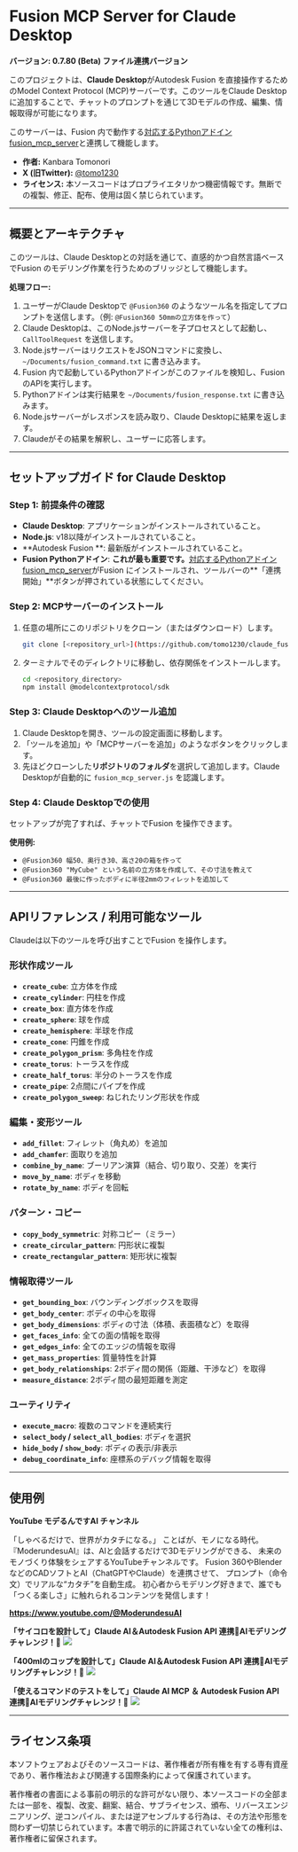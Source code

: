 # Fusion MCP Server for Claude Desktop

**バージョン: 0.7.80 (Beta) ファイル連携バージョン**

このプロジェクトは、**Claude Desktop**がAutodesk Fusion を直接操作するためのModel Context Protocol (MCP)サーバーです。このツールをClaude Desktopに追加することで、チャットのプロンプトを通じて3Dモデルの作成、編集、情報取得が可能になります。

このサーバーは、Fusion 内で動作する[対応するPythonアドイン fusion_mcp_server](<https://github.com/tomo1230/fusion_mcp_server>)と連携して機能します。

- **作者:** Kanbara Tomonori
- **X (旧Twitter):** [@tomo1230](https://x.com/tomo1230)
- **ライセンス:** 本ソースコードはプロプライエタリかつ機密情報です。無断での複製、修正、配布、使用は固く禁じられています。

---

## 概要とアーキテクチャ

このツールは、Claude Desktopとの対話を通じて、直感的かつ自然言語ベースでFusion のモデリング作業を行うためのブリッジとして機能します。

**処理フロー:**
1.  ユーザーがClaude Desktopで `@Fusion360` のようなツール名を指定してプロンプトを送信します。（例: `@Fusion360 50mmの立方体を作って`）
2.  Claude Desktopは、このNode.jsサーバーを子プロセスとして起動し、`CallToolRequest` を送信します。
3.  Node.jsサーバーはリクエストをJSONコマンドに変換し、`~/Documents/fusion_command.txt` に書き込みます。
4.  Fusion 内で起動しているPythonアドインがこのファイルを検知し、Fusion のAPIを実行します。
5.  Pythonアドインは実行結果を `~/Documents/fusion_response.txt` に書き込みます。
6.  Node.jsサーバーがレスポンスを読み取り、Claude Desktopに結果を返します。
7.  Claudeがその結果を解釈し、ユーザーに応答します。



---

## セットアップガイド for Claude Desktop

### Step 1: 前提条件の確認
-   **Claude Desktop**: アプリケーションがインストールされていること。
-   **Node.js**: v18以降がインストールされていること。
-   **Autodesk Fusion **: 最新版がインストールされていること。
-   **Fusion  Pythonアドイン**: **これが最も重要です。**[対応するPythonアドイン fusion_mcp_server](<https://github.com/tomo1230/fusion_mcp_server>)がFusion にインストールされ、ツールバーの**「連携開始」**ボタンが押されている状態にしてください。

### Step 2: MCPサーバーのインストール
1.  任意の場所にこのリポジトリをクローン（またはダウンロード）します。
    ```bash
    git clone [<repository_url>](https://github.com/tomo1230/claude_fusion_mcp_server)
    ```
2.  ターミナルでそのディレクトリに移動し、依存関係をインストールします。
    ```bash
    cd <repository_directory>
    npm install @modelcontextprotocol/sdk
    ```

### Step 3: Claude Desktopへのツール追加
1.  Claude Desktopを開き、ツールの設定画面に移動します。
2.  「ツールを追加」や「MCPサーバーを追加」のようなボタンをクリックします。
3.  先ほどクローンした**リポジトリのフォルダ**を選択して追加します。Claude Desktopが自動的に `fusion_mcp_server.js` を認識します。

### Step 4: Claude Desktopでの使用
セットアップが完了すれば、チャットでFusion を操作できます。

**使用例:**
-   `@Fusion360 幅50、奥行き30、高さ20の箱を作って`
-   `@Fusion360 "MyCube" という名前の立方体を作成して、その寸法を教えて`
-   `@Fusion360 最後に作ったボディに半径2mmのフィレットを追加して`

---

## APIリファレンス / 利用可能なツール

Claudeは以下のツールを呼び出すことでFusion を操作します。

### 形状作成ツール
-   **`create_cube`**: 立方体を作成
-   **`create_cylinder`**: 円柱を作成
-   **`create_box`**: 直方体を作成
-   **`create_sphere`**: 球を作成
-   **`create_hemisphere`**: 半球を作成
-   **`create_cone`**: 円錐を作成
-   **`create_polygon_prism`**: 多角柱を作成
-   **`create_torus`**: トーラスを作成
-   **`create_half_torus`**: 半分のトーラスを作成
-   **`create_pipe`**: 2点間にパイプを作成
-   **`create_polygon_sweep`**: ねじれたリング形状を作成

### 編集・変形ツール
-   **`add_fillet`**: フィレット（角丸め）を追加
-   **`add_chamfer`**: 面取りを追加
-   **`combine_by_name`**: ブーリアン演算（結合、切り取り、交差）を実行
-   **`move_by_name`**: ボディを移動
-   **`rotate_by_name`**: ボディを回転

### パターン・コピー
-   **`copy_body_symmetric`**: 対称コピー（ミラー）
-   **`create_circular_pattern`**: 円形状に複製
-   **`create_rectangular_pattern`**: 矩形状に複製

### 情報取得ツール
-   **`get_bounding_box`**: バウンディングボックスを取得
-   **`get_body_center`**: ボディの中心を取得
-   **`get_body_dimensions`**: ボディの寸法（体積、表面積など）を取得
-   **`get_faces_info`**: 全ての面の情報を取得
-   **`get_edges_info`**: 全てのエッジの情報を取得
-   **`get_mass_properties`**: 質量特性を計算
-   **`get_body_relationships`**: 2ボディ間の関係（距離、干渉など）を取得
-   **`measure_distance`**: 2ボディ間の最短距離を測定

### ユーティリティ
-   **`execute_macro`**: 複数のコマンドを連続実行
-   **`select_body` / `select_all_bodies`**: ボディを選択
-   **`hide_body` / `show_body`**: ボディの表示/非表示
-   **`debug_coordinate_info`**: 座標系のデバッグ情報を取得

---

## 使用例

**YouTube モデるんですAI チャンネル**

「しゃべるだけで、世界がカタチになる。」
ことばが、モノになる時代。
『ModerundesuAI』は、AIと会話するだけで3Dモデリングができる、
未来のモノづくり体験をシェアするYouTubeチャンネルです。
Fusion 360やBlenderなどのCADソフトとAI（ChatGPTやClaude）を連携させて、
プロンプト（命令文）でリアルな“カタチ”を自動生成。
初心者からモデリング好きまで、誰でも「つくる楽しさ」に触れられるコンテンツを発信します！

**https://www.youtube.com/@ModerundesuAI**

**「サイコロを設計して」Claude AI＆Autodesk Fusion API 連携🤖AIモデリングチャレンジ！💪**
[![](https://github.com/user-attachments/assets/c5be6840-3321-4431-8342-8ce050bc5314)](https://youtu.be/S_-xYwK5HUc?si=JWE3yv5mxRLGJaXd)

**「400mlのコップを設計して」Claude AI＆Autodesk Fusion API 連携🤖AIモデリングチャレンジ！💪**
[![](https://github.com/user-attachments/assets/820652c7-1199-4ed2-9589-4fc2b1df5a98)](https://youtu.be/abfEWtMKRV4?si=gTVDwvkIkyt81jnb)

**「使えるコマンドのテストをして」Claude AI MCP ＆ Autodesk Fusion API 連携🤖AIモデリングチャレンジ！💪**
[![](https://github.com/user-attachments/assets/aded31be-f6b3-45bb-9461-f1cd3c40ca85)](https://youtu.be/Qn-Skeh3o2c?si=7xKrM_bA7IbXT47-)

---

## ライセンス条項

本ソフトウェアおよびそのソースコードは、著作権者が所有権を有する専有資産であり、著作権法および関連する国際条約によって保護されています。

著作権者の書面による事前の明示的な許可がない限り、本ソースコードの全部または一部を、複製、改変、翻案、結合、サブライセンス、頒布、リバースエンジニアリング、逆コンパイル、または逆アセンブルする行為は、その方法や形態を問わず一切禁じられています。本書で明示的に許諾されていない全ての権利は、著作権者に留保されます。
